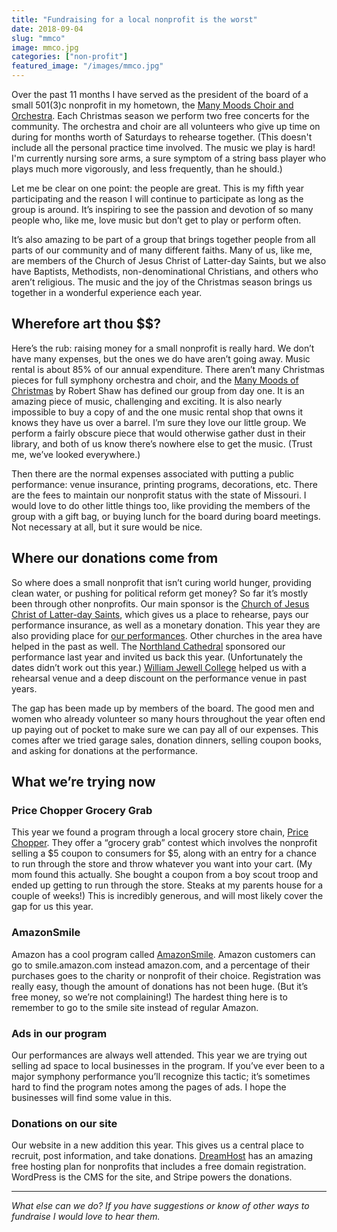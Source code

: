 ```yaml
---
title: "Fundraising for a local nonprofit is the worst"
date: 2018-09-04
slug: "mmco"
image: mmco.jpg
categories: ["non-profit"]
featured_image: "/images/mmco.jpg"
---
```


Over the past 11 months I have served as the president of the board of a small 501(3)c nonprofit in my hometown, the [Many Moods Choir and Orchestra](https://manymoods.xyz). Each Christmas season we perform two free concerts for the community. The orchestra and choir are all volunteers who give up time on during for months worth of Saturdays to rehearse together. (This doesn't include all the personal practice time involved. The music we play is hard! I'm currently nursing sore arms, a sure symptom of a string bass player who plays much more vigorously, and less frequently, than he should.)

Let me be clear on one point: the people are great. This is my fifth year participating and the reason I will continue to participate as long as the group is around. It’s inspiring to see the passion and devotion of so many people who, like me, love music but don’t get to play or perform often.

It’s also amazing to be part of a group that brings together people from all parts of our community and of many different faiths. Many of us, like me, are members of the Church of Jesus Christ of Latter-day Saints, but we also have Baptists, Methodists, non-denominational Christians, and others who aren’t religious. The music and the joy of the Christmas season brings us together in a wonderful experience each year.

## Wherefore art thou $$?
Here’s the rub: raising money for a small nonprofit is really hard. We don’t have many expenses, but the ones we do have aren’t going away. Music rental is about 85% of our annual expenditure.  There aren’t many Christmas pieces for full symphony orchestra and choir, and the [Many Moods of Christmas](https://en.wikipedia.org/wiki/The_Many_Moods_of_Christmas) by Robert Shaw has defined our group from day one. It is an amazing piece of music, challenging and exciting. It is also nearly impossible to buy a copy of and the one music rental shop that owns it knows they have us over a barrel. I’m sure they love our little group. We perform a fairly obscure piece that would otherwise gather dust in their library, and both of us know there’s nowhere else to get the music. (Trust me, we’ve looked everywhere.)

Then there are the normal expenses associated with putting a public performance: venue insurance, printing programs, decorations, etc. There are the fees to maintain our nonprofit status with the state of Missouri. I would love to do other little things too, like providing the members of the group with a gift bag, or buying lunch for the board during board meetings. Not necessary at all, but it sure would be nice.

## Where our donations come from
So where does a small nonprofit that isn’t curing world hunger, providing clean water, or pushing for political reform get money? So far it’s mostly been through other nonprofits. Our main sponsor is the [Church of Jesus Christ of Latter-day Saints](https://lds.org), which gives us a place to rehearse, pays our performance insurance, as well as a monetary donation. This year they are also providing place for [our performances](https://www.manymoods.xyz). Other churches in the area have helped in the past as well. The [Northland Cathedral](http://northlandcathedral.org) sponsored our performance last year and invited us back this year. (Unfortunately the dates didn’t work out this year.) [William Jewell College](https://www.jewell.edu) helped us with a rehearsal venue and a deep discount on the performance venue in past years.

The gap has been made up by members of the board. The good men and women who already volunteer so many hours throughout the year often end up paying out of pocket to make sure we can pay all of our expenses. This comes after we tried garage sales, donation dinners, selling coupon books, and asking for donations at the performance.

## What we’re trying now
### Price Chopper Grocery Grab
This year we found a program through a local grocery store chain, [Price Chopper](https://www.mypricechopper.com). They offer a “grocery grab” contest which involves the nonprofit selling a $5 coupon to consumers for $5, along with an entry for a chance to run through the store and throw whatever you want into your cart. (My mom found this actually. She bought a coupon from a boy scout troop and ended up getting to run through the store. Steaks at my parents house for a couple of weeks!) This is incredibly generous, and will most likely cover the gap for us this year.

### AmazonSmile
Amazon has a cool program called [AmazonSmile](https://www.amazon.com/gp/help/customer/display.html?nodeId=201365340). Amazon customers can go to smile.amazon.com instead amazon.com, and a percentage of their purchases goes to the charity or nonprofit of their choice. Registration was really easy, though the amount of donations has not been huge. (But it’s free money, so we’re not complaining!) The hardest thing here is to remember to go to the smile site instead of regular Amazon.

### Ads in our program
Our performances are always well attended. This year we are trying out selling ad space to local businesses in the program. If you’ve ever been to a major symphony performance you’ll recognize this tactic; it’s sometimes hard to find the program notes among the pages of ads. I hope the businesses will find some value in this.

### Donations on our site
Our website in a new addition this year. This gives us a central place to recruit, post information, and take donations. [DreamHost](https://mbsy.co/dreamhost/42547547) has an amazing free hosting plan for nonprofits that includes a free domain registration. WordPress is the CMS for the site, and Stripe powers the donations.

-----
*What else can we do? If you have suggestions or know of other ways to fundraise I would love to hear them.*

